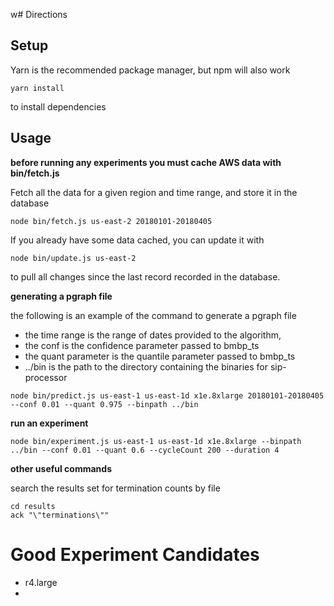 w# Directions

## Setup
Yarn is the recommended package manager, but npm will also work
```
yarn install
```
to install dependencies

## Usage

**before running any experiments you must cache AWS data with bin/fetch.js**

Fetch all the data for a given region and time range, and store it in the database
```
node bin/fetch.js us-east-2 20180101-20180405
```

If you already have some data cached, you can update it with
```
node bin/update.js us-east-2
```
to pull all changes since the last record recorded in the database.

**generating a pgraph file**

the following is an example of the command to generate a pgraph file
 * the time range is the range of dates provided to the algorithm,
 * the conf is the confidence parameter passed to bmbp_ts
 * the quant parameter is the quantile parameter passed to bmbp_ts
 * ../bin is the path to the directory containing the binaries for sip-processor
```
node bin/predict.js us-east-1 us-east-1d x1e.8xlarge 20180101-20180405 --conf 0.01 --quant 0.975 --binpath ../bin
```

**run an experiment**
```
node bin/experiment.js us-east-1 us-east-1d x1e.8xlarge --binpath ../bin --conf 0.01 --quant 0.6 --cycleCount 200 --duration 4
```

**other useful commands**

search the results set for termination counts by file
```
cd results
ack "\"terminations\""
```

# Good Experiment Candidates
 - r4.large
 - 
